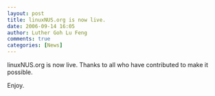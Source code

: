 ```yaml
---
layout: post
title: linuxNUS.org is now live.
date: 2006-09-14 16:05
author: Luther Goh Lu Feng
comments: true
categories: [News]
---
```

linuxNUS.org is now live. Thanks to all who have contributed to make it possible.

Enjoy.
